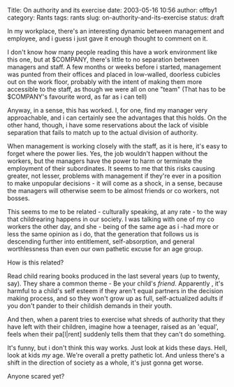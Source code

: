 Title: On authority and its exercise
date: 2003-05-16 10:56
author: offby1
category: Rants
tags: rants
slug: on-authority-and-its-exercise
status: draft

In my workplace, there's an interesting dynamic between management and employee, and i guess i just gave it enough thought to comment on it.

I don't know how many people reading this have a work environment like this one, but at \$COMPANY, there's little to no separation between managers and staff. A few months or weeks before i started, management was punted from their offices and placed in low-walled, doorless cubicles out on the work floor, probably with the intent of making them more accessible to the staff, as though we were all on one "team" (That has to be \$COMPANY's favourite word, as far as i can tell)

Anyway, in a sense, this has worked. I, for one, find my manager very approachable, and i can certainly see the advantages that this holds. On the other hand, though, i have some reservations about the lack of visible separation that fails to match up to the actual division of authority.

When management is working closely with the staff, as it is here, it's easy to forget where the power lies. Yes, the job wouldn't happen without the workers, but the managers have the power to harm or terminate the employment of their subordinates. It seems to me that this risks causing greater, not lesser, problems with management if they're ever in a position to make unpopular decisions - it will come as a shock, in a sense, because the managers will otherwise seem to be almost friends or co workers, not bosses.

This seems to me to be related - culturally speaking, at any rate - to the way that childrearing happens in our society. I was talking with one of my co workers the other day, and she - being of the same age as i -had more or less the same opinion as i do, that the generation that follows us is descending further into entitlement, self-absorption, and general worthlessness than even our own pathetic excuse for an age group.

How is this related?

Read child rearing books produced in the last several years (up to twenty, say). They share a common theme - Be your child's *friend*. Apparently , it's harmful to a child's self esteem if they aren't equal partners in the decision making process, and so they won't grow up as full, self-actualized adults if you don't pander to their childish demands in their youth.

And then, when a parent tries to exercise what shreds of authority that they have left with their children, imagine how a teenager, raised as an 'equal', feels when their pa[l\|rent] suddenly tells them that they can't do something.

It's funny, but i don't think this way works. Just look at kids these days. Hell, look at kids *my* age. We're overall a pretty pathetic lot. And unless there's a shift in the direction of society as a whole, it's just gonna get worse.

Anyone scared yet?
